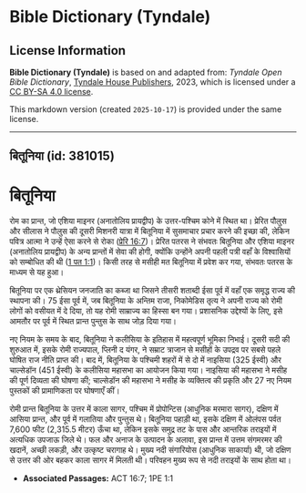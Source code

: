 # Bible Dictionary (Tyndale)

## License Information

**Bible Dictionary (Tyndale)** is based on and adapted from: _Tyndale Open Bible Dictionary_, [Tyndale House Publishers](https://tyndaleopenresources.com/), 2023, which is licensed under a [CC BY-SA 4.0 license](https://creativecommons.org/licenses/by-sa/4.0/legalcode.en).

This markdown version (created `2025-10-17`) is provided under the same license.



--------------------------------

## बितूनिया (id: 381015)

बितूनिया
========

रोम का प्रान्त, जो एशिया माइनर (अनातोलिय प्रायद्वीप) के उत्तर\-पश्चिम कोने में स्थित था। प्रेरित पौलुस और सीलास ने पौलुस की दूसरी मिशनरी यात्रा में बितूनिया में सुसमाचार प्रचार करने की इच्छा की, लेकिन पवित्र आत्मा ने उन्हें ऐसा करने से रोका ([प्रेरि 16:7](https://ref.ly/Acts16:7))। प्रेरित पतरस ने संभवतः बितूनिया और एशिया माइनर (अनातोलिय प्रायद्वीप) के अन्य प्रान्तों में सेवा की होगी, क्योंकि उन्होंने अपनी पहली पत्री वहाँ के विश्वासियों को सम्बोधित की थी ([1 पत 1:1](https://ref.ly/1Pet1:1))। किसी तरह से मसीही मत बितूनिया में प्रवेश कर गया, संभवतः पतरस के माध्यम से यह हुआ।

बितूनिया पर एक थ्रेसियन जनजाति का कब्जा था जिसने तीसरी शताब्दी ईसा पूर्व में वहाँ एक समृद्ध राज्य की स्थापना की। 75 ईसा पूर्व में, जब बितूनिया के अन्तिम राजा, निकोमेडिस तृत्य ने अपनी राज्य को रोमी लोगों को वसीयत में दे दिया, तो यह रोमी साम्राज्य का हिस्सा बन गया। प्रशासनिक उद्देश्यों के लिए, इसे आमतौर पर पूर्व में स्थित प्रान्त पुन्तुस के साथ जोड़ दिया गया।

नए नियम के समय के बाद, बितूनिया ने कलीसिया के इतिहास में महत्वपूर्ण भूमिका निभाई। दूसरी सदी की शुरुआत में, इसके रोमी राज्यपाल, प्लिनी द यंगर, ने सम्राट त्राजान से मसीहों के उपद्रव पर सबसे पहले घोषित राज नीति प्राप्त की। बाद में, बितूनिया के पश्चिमी शहरों में से दो में नाइसिया (325 ईस्वी) और चाल्सेडॉन (451 ईस्वी) के कलीसिया महासभा का आयोजन किया गया। नाइसिया की महासभा ने मसीह की पूर्ण दिव्यता की घोषणा की; चाल्सेडॉन की महासभा ने मसीह के व्यक्तित्व की प्रकृति और 27 नए नियम पुस्तकों की प्रामाणिकता पर घोषणाएँ कीं।

रोमी प्रान्त बितूनिया के उत्तर में काला सागर, पश्चिम में प्रोपोन्टिस (आधुनिक मरमारा सागर), दक्षिण में आसिया प्रान्त, और पूर्व में गलातिया और पुन्तुस थे। बितूनिया पहाड़ी था, इसके दक्षिण में ओलंपस पर्वत 7,600 फीट (2,315\.5 मीटर) ऊँचा था, लेकिन इसके समुद्र तट के पास और आन्तरिक तराइयों में अत्यधिक उपजाऊ जिले थे। फल और अनाज के उत्पादन के अलावा, इस प्रान्त में उत्तम संगमरमर की खदानें, अच्छी लकड़ी, और उत्कृष्ट चरागाह थे। मुख्य नदी संगारियोस (आधुनिक साकार्या) थी, जो दक्षिण से उत्तर की ओर बहकर काला सागर में मिलती थी। परिवहन मुख्य रूप से नदी तराइयों के साथ होता था।

* **Associated Passages:** ACT 16:7; 1PE 1:1

